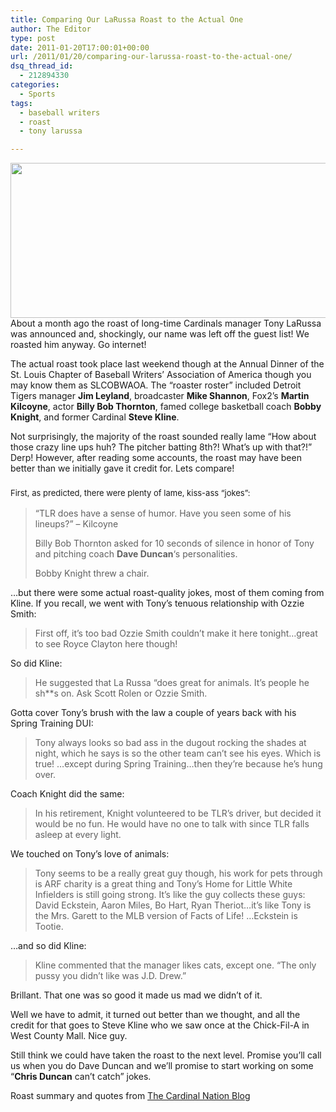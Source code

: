 ```yaml
---
title: Comparing Our LaRussa Roast to the Actual One
author: The Editor
type: post
date: 2011-01-20T17:00:01+00:00
url: /2011/01/20/comparing-our-larussa-roast-to-the-actual-one/
dsq_thread_id:
  - 212894330
categories:
  - Sports
tags:
  - baseball writers
  - roast
  - tony larussa

---
```

[<img class="aligncenter size-full wp-image-7410" title="tony larussa" src="http://media.punchingkitty.com/wordpress/2010/10/tonlyarussapeak.jpeg" alt="" width="600" height="248" />][1]About a month ago the roast of long-time Cardinals manager Tony LaRussa was announced and, shockingly, our name was left off the guest list! We roasted him anyway. Go internet!

The actual roast took place last weekend though at the Annual Dinner of the St. Louis Chapter of Baseball Writers&#8217; Association of America though you may know them as SLCOBWAOA. The &#8220;roaster roster&#8221; included Detroit Tigers manager **Jim Leyland**, broadcaster **Mike Shannon**, Fox2&#8217;s **Martin Kilcoyne**, actor **Billy Bob Thornton**, famed college basketball coach **Bobby Knight**, and former Cardinal **Steve Kline**.

Not surprisingly, the majority of the roast sounded really lame &#8220;How about those crazy line ups huh? The pitcher batting 8th?! What&#8217;s up with that?!&#8221; Derp! However, after reading some accounts, the roast may have been better than we initially gave it credit for. Lets compare!

### <span style="font-weight: normal; font-size: 13px;">First, as predicted, there were plenty of lame, kiss-ass &#8220;jokes&#8221;:</span>

> &#8220;TLR does have a sense of humor. Have you seen some of his lineups?&#8221; &#8211; Kilcoyne
> 
> Billy Bob Thornton asked for 10 seconds of silence in honor of Tony and pitching coach **Dave Duncan**&#8216;s personalities.
> 
> Bobby Knight threw a chair.

&#8230;but there were some actual roast-quality jokes, most of them coming from Kline. If you recall, we went with Tony&#8217;s tenuous relationship with Ozzie Smith:

> First off, it’s too bad Ozzie Smith couldn’t make it here tonight…great to see Royce Clayton here though!

So did Kline:

> He suggested that La Russa “does great for animals. It’s people he sh**s on. Ask Scott Rolen or Ozzie Smith.

Gotta cover Tony&#8217;s brush with the law a couple of years back with his Spring Training DUI:

> Tony always looks so bad ass in the dugout rocking the shades at night, which he says is so the other team can’t see his eyes. Which is true! …except during Spring Training…then they’re because he’s hung over.

Coach Knight did the same:

> In his retirement, Knight volunteered to be TLR’s driver, but decided it would be no fun. He would have no one to talk with since TLR falls asleep at every light.

<p style="text-align: left;">
  We touched on Tony&#8217;s love of animals:
</p>

> <p style="text-align: left;">
>   Tony seems to be a really great guy though, his work for pets through is ARF charity is a great thing and Tony’s Home for Little White Infielders is still going strong. It’s like the guy collects these guys: David Eckstein, Aaron Miles, Bo Hart, Ryan Theriot…it’s like Tony is the Mrs. Garett to the MLB version of Facts of Life! …Eckstein is Tootie.
> </p>

<p style="text-align: left;">
  &#8230;and so did Kline:
</p>

> <p style="text-align: left;">
>   Kline commented that the manager likes cats, except one. “The only pussy you didn’t like was J.D. Drew.”
> </p>

<p style="text-align: left;">
  Brillant. That one was so good it made us mad we didn&#8217;t of it.
</p>

<p style="text-align: left;">
  Well we have to admit, it turned out better than we thought, and all the credit for that goes to Steve Kline who we saw once at the Chick-Fil-A in West County Mall. Nice guy.
</p>

<p style="text-align: left;">
  Still think we could have taken the roast to the next level. Promise you&#8217;ll call us when you do Dave Duncan and we&#8217;ll promise to start working on some &#8220;<strong>Chris Duncan</strong> can&#8217;t catch&#8221; jokes.
</p>

<p style="text-align: left;">
  Roast summary and quotes from <a href="http://thecardinalnationblog.com/2011/01/17/tony-la-russa-roasted/" target="_blank">The Cardinal Nation Blog </a>
</p>

 [1]: http://media.punchingkitty.com/wordpress/2010/10/tonlyarussapeak.jpeg